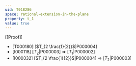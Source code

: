 ```yaml
---
uid: T018286
space: rational-extension-in-the-plane
property: t_1
value: true
---
```

[[Proof]]

* [T000180] [$T_{2 \frac{1}{2}}$|P000004]
* [I000118] [$T_2$|P000003] => [$T_1$|P000002]
* [I000032] [$T_{2 \frac{1}{2}}$|P000004] => [$T_2$|P000003]

